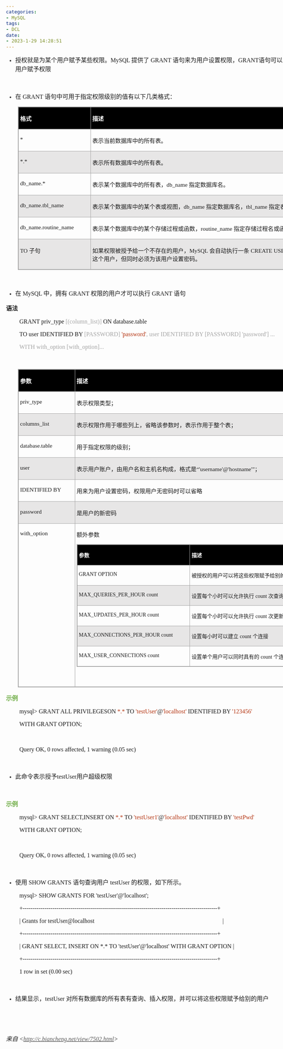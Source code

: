 ```yaml
---
categories:
- MySQL
tags:
- DCL
date:
- 2023-1-29 14:28:51
---
```


<body lang=zh-CN style='font-family:Calibri;font-size:11.0pt'>
<!--StartFragment-->

<div style='direction:ltr;border-width:100%'>

<div style='direction:ltr;margin-top:0in;margin-left:0in;width:8.7458in'>

<div style='direction:ltr;margin-top:0in;margin-left:0in;width:8.7458in'>

<ul type=disc style='direction:ltr;unicode-bidi:embed;margin-top:0in;
 margin-bottom:0in'>
 <li style='margin-top:0;margin-bottom:0;vertical-align:middle'><span
     style='font-family:"Microsoft YaHei UI";font-size:12.0pt' lang=zh-CN>授权就是为某个用户赋予某些权限。</span><span
     style='font-family:"Comic Sans MS";font-size:12.0pt' lang=zh-CN>MySQL </span><span
     style='font-family:"Microsoft YaHei UI";font-size:12.0pt' lang=zh-CN>提供了</span><span
     style='font-family:"Comic Sans MS";font-size:12.0pt' lang=zh-CN> GRANT </span><span
     style='font-family:"Microsoft YaHei UI";font-size:12.0pt' lang=zh-CN>语句来为用户设置权限，</span><span
     style='font-family:"Comic Sans MS";font-size:12.0pt' lang=en-US>GRANT</span><span
     style='font-family:"Microsoft YaHei UI";font-size:12.0pt' lang=zh-CN>语句可以为新建的权限用户赋予权限</span></li>
</ul>

<p style='margin-left:.375in;font-family:"Microsoft YaHei UI";
font-size:12.0pt'>&nbsp;</p>

<ul type=disc style='direction:ltr;unicode-bidi:embed;margin-top:0in;
 margin-bottom:0in'>
 <li style='margin-top:0;margin-bottom:0;vertical-align:middle'><span
     style='font-family:"Microsoft YaHei UI";font-size:12.0pt'>在</span><span
     style='font-family:"Comic Sans MS";font-size:12.0pt'> GRANT </span><span
     style='font-family:"Microsoft YaHei UI";font-size:12.0pt'>语句中可用于指定权限级别的值有以下几类格式：</span></li>
</ul>

<div style='direction:ltr'>

<table border=1 cellpadding=0 cellspacing=0 valign=top style='direction:ltr;
 border-collapse:collapse;border-style:solid;border-color:#A3A3A3;border-width:
 1pt;margin-left:.3333in' title="" summary="">
 <tr>
  <td style='border-style:solid;border-color:#A3A3A3;border-width:1pt;
  background-color:black;vertical-align:top;width:1.9083in;padding:2.0pt 3.0pt 2.0pt 3.0pt'>
  <p style='font-family:"Microsoft YaHei UI";font-size:11.5pt;
  color:white'><span style='font-weight:bold'>格式</span></p>
  </td>
  <td style='border-style:solid;border-color:#A3A3A3;border-width:1pt;
  background-color:black;vertical-align:top;width:6.35in;padding:2.0pt 3.0pt 2.0pt 3.0pt'>
  <p style='font-family:"Microsoft YaHei UI";font-size:11.5pt;
  color:white'><span style='font-weight:bold'>描述</span></p>
  </td>
 </tr>
 <tr>
  <td style='border-style:solid;border-color:#A3A3A3;border-width:1pt;
  vertical-align:top;width:1.9083in;padding:2.0pt 3.0pt 2.0pt 3.0pt'>
  <p style='font-family:"Comic Sans MS";font-size:11.5pt'>*</p>
  </td>
  <td style='border-style:solid;border-color:#A3A3A3;border-width:1pt;
  vertical-align:top;width:6.35in;padding:2.0pt 3.0pt 2.0pt 3.0pt'>
  <p style='font-family:"Microsoft YaHei UI";font-size:11.5pt'>表示当前数据库中的所有表。</p>
  </td>
 </tr>
 <tr>
  <td style='border-style:solid;border-color:#A3A3A3;border-width:1pt;
  background-color:#E7E6E6;vertical-align:top;width:1.9083in;padding:2.0pt 3.0pt 2.0pt 3.0pt'>
  <p style='font-family:"Comic Sans MS";font-size:11.5pt'>*.*</p>
  </td>
  <td style='border-style:solid;border-color:#A3A3A3;border-width:1pt;
  background-color:#E7E6E6;vertical-align:top;width:6.35in;padding:2.0pt 3.0pt 2.0pt 3.0pt'>
  <p style='font-family:"Microsoft YaHei UI";font-size:11.5pt'>表示所有数据库中的所有表。</p>
  </td>
 </tr>
 <tr>
  <td style='border-style:solid;border-color:#A3A3A3;border-width:1pt;
  vertical-align:top;width:1.9083in;padding:2.0pt 3.0pt 2.0pt 3.0pt'>
  <p style='font-family:"Comic Sans MS";font-size:11.5pt'>db_name.*</p>
  </td>
  <td style='border-style:solid;border-color:#A3A3A3;border-width:1pt;
  vertical-align:top;width:6.35in;padding:2.0pt 3.0pt 2.0pt 3.0pt'>
  <p style='font-size:11.5pt'><span style='font-family:"Microsoft YaHei UI"'>表示某个数据库中的所有表，</span><span
  style='font-family:"Comic Sans MS"'>db_name </span><span style='font-family:
  "Microsoft YaHei UI"'>指定数据库名。</span></p>
  </td>
 </tr>
 <tr>
  <td style='border-style:solid;border-color:#A3A3A3;border-width:1pt;
  background-color:#E7E6E6;vertical-align:top;width:1.9083in;padding:2.0pt 3.0pt 2.0pt 3.0pt'>
  <p style='font-family:"Comic Sans MS";font-size:11.5pt'>db_name.tbl_name</p>
  </td>
  <td style='border-style:solid;border-color:#A3A3A3;border-width:1pt;
  background-color:#E7E6E6;vertical-align:top;width:6.3937in;padding:2.0pt 3.0pt 2.0pt 3.0pt'>
  <p style='font-size:11.5pt'><span style='font-family:"Microsoft YaHei UI"'>表示某个数据库中的某个表或视图，</span><span
  style='font-family:"Comic Sans MS"'>db_name </span><span style='font-family:
  "Microsoft YaHei UI"'>指定数据库名，</span><span style='font-family:"Comic Sans MS"'>tbl_name
  </span><span style='font-family:"Microsoft YaHei UI"'>指定表名或视图名。</span></p>
  </td>
 </tr>
 <tr>
  <td style='border-style:solid;border-color:#A3A3A3;border-width:1pt;
  vertical-align:top;width:1.9277in;padding:2.0pt 3.0pt 2.0pt 3.0pt'>
  <p style='font-family:"Comic Sans MS";font-size:11.5pt'>db_name.routine_name</p>
  </td>
  <td style='border-style:solid;border-color:#A3A3A3;border-width:1pt;
  vertical-align:top;width:6.3305in;padding:2.0pt 3.0pt 2.0pt 3.0pt'>
  <p style='font-size:11.5pt'><span style='font-family:"Microsoft YaHei UI"'>表示某个数据库中的某个存储过程或函数，</span><span
  style='font-family:"Comic Sans MS"'>routine_name </span><span
  style='font-family:"Microsoft YaHei UI"'>指定存储过程名或函数名。</span></p>
  </td>
 </tr>
 <tr>
  <td style='border-style:solid;border-color:#A3A3A3;border-width:1pt;
  background-color:#E7E6E6;vertical-align:top;width:1.9083in;padding:2.0pt 3.0pt 2.0pt 3.0pt'>
  <p style='font-size:11.5pt'><span style='font-family:"Comic Sans MS"'>TO
  </span><span style='font-family:"Microsoft YaHei UI"'>子句</span></p>
  </td>
  <td style='border-style:solid;border-color:#A3A3A3;border-width:1pt;
  background-color:#E7E6E6;vertical-align:top;width:6.4187in;padding:2.0pt 3.0pt 2.0pt 3.0pt'>
  <p style='font-size:11.5pt'><span style='font-family:"Microsoft YaHei UI"'>如果权限被授予给一个不存在的用户，</span><span
  style='font-family:"Comic Sans MS"'>MySQL </span><span style='font-family:
  "Microsoft YaHei UI"'>会自动执行一条</span><span style='font-family:"Comic Sans MS"'>
  CREATE USER </span><span style='font-family:"Microsoft YaHei UI"'>语句来创建这个用户，但同时必须为该用户设置密码。</span></p>
  </td>
 </tr>
</table>

</div>

<p style='margin-left:.375in;font-family:"Microsoft YaHei UI";
font-size:12.0pt'>&nbsp;</p>

<ul type=disc style='direction:ltr;unicode-bidi:embed;margin-top:0in;
 margin-bottom:0in'>
 <li style='margin-top:0;margin-bottom:0;vertical-align:middle'><span
     style='font-family:"Microsoft YaHei UI";font-size:12.0pt'>在</span><span
     style='font-family:"Comic Sans MS";font-size:12.0pt'> MySQL </span><span
     style='font-family:"Microsoft YaHei UI";font-size:12.0pt'>中，拥有</span><span
     style='font-family:"Comic Sans MS";font-size:12.0pt'> GRANT </span><span
     style='font-family:"Microsoft YaHei UI";font-size:12.0pt'>权限的用户才可以执行</span><span
     style='font-family:"Comic Sans MS";font-size:12.0pt'> GRANT </span><span
     style='font-family:"Microsoft YaHei UI";font-size:12.0pt'>语句</span></li>
</ul>

<p style='font-family:"Microsoft YaHei UI";font-size:12.0pt'><span
style='font-weight:bold'>语法</span></p>

<p style='margin-left:.375in;font-family:"Comic Sans MS";font-size:
12.0pt'>GRANT priv_type <span style='color:#A5A5A5'>[(column_list)]</span> ON
database.table</p>

<p style='margin-left:.375in;font-family:"Comic Sans MS";font-size:
12.0pt'><span lang=zh-CN>TO user IDENTIFIED BY</span><span style='color:#A5A5A5'
lang=zh-CN> [PASSWORD] </span><span style='color:#B43512' lang=zh-CN>'password'</span><span
style='color:#A5A5A5' lang=zh-CN>, user</span><span style='color:#A5A5A5'
lang=en-US> </span><span style='color:#A5A5A5' lang=zh-CN>IDENTIFIED BY
[PASSWORD] 'password'] ...</span></p>

<p style='margin-left:.375in;font-family:"Comic Sans MS";font-size:
12.0pt;color:#A5A5A5'>WITH with_option [with_option]...</p>

<p style='margin-left:.375in;font-family:"Comic Sans MS";font-size:
12.0pt'>&nbsp;</p>

<div style='direction:ltr'>

<table border=1 cellpadding=0 cellspacing=0 valign=top style='direction:ltr;
 border-collapse:collapse;border-style:solid;border-color:#A3A3A3;border-width:
 1pt;margin-left:.3333in' title="" summary="">
 <tr>
  <td style='border-style:solid;border-color:#A3A3A3;border-width:1pt;
  background-color:black;vertical-align:top;width:1.4763in;padding:2.0pt 3.0pt 2.0pt 3.0pt'>
  <p style='font-family:"Microsoft YaHei UI";font-size:11.5pt;
  color:white'><span style='font-weight:bold'>参数</span></p>
  </td>
  <td style='border-style:solid;border-color:#A3A3A3;border-width:1pt;
  background-color:black;vertical-align:top;width:6.8062in;padding:2.0pt 3.0pt 2.0pt 3.0pt'>
  <p style='font-family:"Microsoft YaHei UI";font-size:11.5pt;
  color:white'><span style='font-weight:bold'>描述</span></p>
  </td>
 </tr>
 <tr>
  <td style='border-style:solid;border-color:#A3A3A3;border-width:1pt;
  vertical-align:top;width:1.4763in;padding:2.0pt 3.0pt 2.0pt 3.0pt'>
  <p style='font-family:"Comic Sans MS";font-size:11.5pt'>priv_type</p>
  </td>
  <td style='border-style:solid;border-color:#A3A3A3;border-width:1pt;
  vertical-align:top;width:6.8062in;padding:2.0pt 3.0pt 2.0pt 3.0pt'>
  <p style='font-family:"Microsoft YaHei UI";font-size:11.5pt'>表示权限类型；</p>
  </td>
 </tr>
 <tr>
  <td style='border-style:solid;border-color:#A3A3A3;border-width:1pt;
  background-color:#E7E6E6;vertical-align:top;width:1.4763in;padding:2.0pt 3.0pt 2.0pt 3.0pt'>
  <p style='font-family:"Comic Sans MS";font-size:11.5pt'>columns_list</p>
  </td>
  <td style='border-style:solid;border-color:#A3A3A3;border-width:1pt;
  background-color:#E7E6E6;vertical-align:top;width:6.8062in;padding:2.0pt 3.0pt 2.0pt 3.0pt'>
  <p style='font-family:"Microsoft YaHei UI";font-size:11.5pt'>表示权限作用于哪些列上，省略该参数时，表示作用于整个表；</p>
  </td>
 </tr>
 <tr>
  <td style='border-style:solid;border-color:#A3A3A3;border-width:1pt;
  vertical-align:top;width:1.4763in;padding:2.0pt 3.0pt 2.0pt 3.0pt'>
  <p style='font-family:"Comic Sans MS";font-size:11.5pt'>database.table</p>
  </td>
  <td style='border-style:solid;border-color:#A3A3A3;border-width:1pt;
  vertical-align:top;width:6.8062in;padding:2.0pt 3.0pt 2.0pt 3.0pt'>
  <p style='font-family:"Microsoft YaHei UI";font-size:11.5pt'>用于指定权限的级别；</p>
  </td>
 </tr>
 <tr>
  <td style='border-style:solid;border-color:#A3A3A3;border-width:1pt;
  background-color:#E7E6E6;vertical-align:top;width:1.4763in;padding:2.0pt 3.0pt 2.0pt 3.0pt'>
  <p style='font-family:"Comic Sans MS";font-size:11.5pt'>user</p>
  </td>
  <td style='border-style:solid;border-color:#A3A3A3;border-width:1pt;
  background-color:#E7E6E6;vertical-align:top;width:6.8062in;padding:2.0pt 3.0pt 2.0pt 3.0pt'>
  <p style='font-size:11.5pt'><span style='font-family:"Microsoft YaHei UI"'>表示用户账户，由用户名和主机名构成，格式是</span><span
  style='font-family:"Comic Sans MS"'>“'username'@'hostname'”</span><span
  style='font-family:"Microsoft YaHei UI"'>；</span></p>
  </td>
 </tr>
 <tr>
  <td style='border-style:solid;border-color:#A3A3A3;border-width:1pt;
  vertical-align:top;width:1.4875in;padding:2.0pt 3.0pt 2.0pt 3.0pt'>
  <p style='font-family:"Comic Sans MS";font-size:11.5pt'>IDENTIFIED
  BY</p>
  </td>
  <td style='border-style:solid;border-color:#A3A3A3;border-width:1pt;
  vertical-align:top;width:6.7951in;padding:2.0pt 3.0pt 2.0pt 3.0pt'>
  <p style='font-family:"Microsoft YaHei UI";font-size:11.5pt'>用来为用户设置密码，权限用户无密码时可以省略</p>
  </td>
 </tr>
 <tr>
  <td style='border-style:solid;border-color:#A3A3A3;border-width:1pt;
  background-color:#E7E6E6;vertical-align:top;width:1.4763in;padding:2.0pt 3.0pt 2.0pt 3.0pt'>
  <p style='font-family:"Comic Sans MS";font-size:11.5pt'>password</p>
  </td>
  <td style='border-style:solid;border-color:#A3A3A3;border-width:1pt;
  background-color:#E7E6E6;vertical-align:top;width:6.8062in;padding:2.0pt 3.0pt 2.0pt 3.0pt'>
  <p style='font-family:"Microsoft YaHei UI";font-size:11.5pt'>是用户的新密码</p>
  </td>
 </tr>
 <tr>
  <td style='border-style:solid;border-color:#A3A3A3;border-width:1pt;
  vertical-align:top;width:1.4763in;padding:2.0pt 3.0pt 2.0pt 3.0pt'>
  <p style='font-family:"Comic Sans MS";font-size:11.5pt'>with_option</p>
  </td>
  <td style='border-style:solid;border-color:#A3A3A3;border-width:1pt;
  vertical-align:top;width:6.8062in;padding:2.0pt 3.0pt 2.0pt 3.0pt'>
  <p style='font-family:"Microsoft YaHei UI";font-size:11.5pt'>额外参数</p>
  <div style='direction:ltr'>
  <table border=1 cellpadding=0 cellspacing=0 valign=top style='direction:ltr;
   border-collapse:collapse;border-style:solid;border-color:#A3A3A3;border-width:
   1pt;' title="" summary="">
   <tr>
    <td style='border-style:solid;border-color:#A3A3A3;border-width:1pt;
    background-color:black;vertical-align:top;width:3.0395in;padding:2.0pt 3.0pt 2.0pt 3.0pt'>
    <p style='font-family:"Microsoft YaHei UI";font-size:10.5pt;
    color:white'><span style='font-weight:bold'>参数</span></p>
    </td>
    <td style='border-style:solid;border-color:#A3A3A3;border-width:1pt;
    background-color:black;vertical-align:top;width:3.0173in;padding:2.0pt 3.0pt 2.0pt 3.0pt'>
    <p style='font-family:"Microsoft YaHei UI";font-size:10.5pt;
    color:white'><span style='font-weight:bold'>描述</span></p>
    </td>
   </tr>
   <tr>
    <td style='border-style:solid;border-color:#A3A3A3;border-width:1pt;
    vertical-align:top;width:3.0395in;padding:2.0pt 3.0pt 2.0pt 3.0pt'>
    <p style='font-family:"Comic Sans MS";font-size:10.5pt'>GRANT
    OPTION</p>
    </td>
    <td style='border-style:solid;border-color:#A3A3A3;border-width:1pt;
    vertical-align:top;width:3.0666in;padding:2.0pt 3.0pt 2.0pt 3.0pt'>
    <p style='font-family:"Microsoft YaHei UI";font-size:10.5pt'>被授权的用户可以将这些权限赋予给别的用户</p>
    </td>
   </tr>
   <tr>
    <td style='border-style:solid;border-color:#A3A3A3;border-width:1pt;
    background-color:#E7E6E6;vertical-align:top;width:3.0395in;padding:2.0pt 3.0pt 2.0pt 3.0pt'>
    <p style='font-family:"Comic Sans MS";font-size:10.5pt'>MAX_QUERIES_PER_HOUR
    count</p>
    </td>
    <td style='border-style:solid;border-color:#A3A3A3;border-width:1pt;
    background-color:#E7E6E6;vertical-align:top;width:3.0173in;padding:2.0pt 3.0pt 2.0pt 3.0pt'>
    <p style='font-size:10.5pt'><span style='font-family:"Microsoft YaHei UI"'>设置每个小时可以允许执行</span><span
    style='font-family:"Comic Sans MS"'> count </span><span style='font-family:
    "Microsoft YaHei UI"'>次查询</span></p>
    </td>
   </tr>
   <tr>
    <td style='border-style:solid;border-color:#A3A3A3;border-width:1pt;
    vertical-align:top;width:3.0395in;padding:2.0pt 3.0pt 2.0pt 3.0pt'>
    <p style='font-family:"Comic Sans MS";font-size:10.5pt'>MAX_UPDATES_PER_HOUR
    count</p>
    </td>
    <td style='border-style:solid;border-color:#A3A3A3;border-width:1pt;
    vertical-align:top;width:3.0173in;padding:2.0pt 3.0pt 2.0pt 3.0pt'>
    <p style='font-size:10.5pt'><span style='font-family:"Microsoft YaHei UI"'>设置每个小时可以允许执行</span><span
    style='font-family:"Comic Sans MS"'> count </span><span style='font-family:
    "Microsoft YaHei UI"'>次更新</span></p>
    </td>
   </tr>
   <tr>
    <td style='border-style:solid;border-color:#A3A3A3;border-width:1pt;
    background-color:#E7E6E6;vertical-align:top;width:3.0583in;padding:2.0pt 3.0pt 2.0pt 3.0pt'>
    <p style='font-family:"Comic Sans MS";font-size:10.5pt'>MAX_CONNECTIONS_PER_HOUR
    count</p>
    </td>
    <td style='border-style:solid;border-color:#A3A3A3;border-width:1pt;
    background-color:#E7E6E6;vertical-align:top;width:2.9979in;padding:2.0pt 3.0pt 2.0pt 3.0pt'>
    <p style='font-size:10.5pt'><span style='font-family:"Microsoft YaHei UI"'>设置每小时可以建立</span><span
    style='font-family:"Comic Sans MS"'> count </span><span style='font-family:
    "Microsoft YaHei UI"'>个连接</span></p>
    </td>
   </tr>
   <tr>
    <td style='border-style:solid;border-color:#A3A3A3;border-width:1pt;
    vertical-align:top;width:3.0395in;padding:2.0pt 3.0pt 2.0pt 3.0pt'>
    <p style='font-family:"Comic Sans MS";font-size:10.5pt'>MAX_USER_CONNECTIONS
    count</p>
    </td>
    <td style='border-style:solid;border-color:#A3A3A3;border-width:1pt;
    vertical-align:top;width:3.0173in;padding:2.0pt 3.0pt 2.0pt 3.0pt'>
    <p style='font-size:10.5pt'><span style='font-family:"Microsoft YaHei UI"'>设置单个用户可以同时具有的</span><span
    style='font-family:"Comic Sans MS"'> count </span><span style='font-family:
    "Microsoft YaHei UI"'>个连接</span></p>
    </td>
   </tr>
  </table>
  </div>
  <p style='margin-left:.375in;font-family:"Microsoft YaHei";
  font-size:12.0pt'>&nbsp;</p>
  </td>
 </tr>
</table>

</div>

<p style='font-family:"Microsoft YaHei UI";font-size:12.0pt;
color:#70AD47'><span style='font-weight:bold'>示例</span></p>

<p style='margin-left:.375in;font-family:"Comic Sans MS";font-size:
12.0pt'><span lang=zh-CN>mysql&gt; GRANT ALL PRIVILEGESON </span><span
style='color:#B43512' lang=zh-CN>*.*</span><span lang=en-US> </span><span
lang=zh-CN>TO </span><span style='color:#B43512' lang=zh-CN>'testUser'</span><span
lang=zh-CN>@</span><span style='color:#B43512' lang=zh-CN>'localhost'</span><span
lang=en-US> </span><span lang=zh-CN>IDENTIFIED BY </span><span
style='color:#B43512' lang=zh-CN>'</span><span style='color:#B43512'
lang=en-US>123456</span><span style='color:#B43512' lang=zh-CN>'</span></p>

<p style='margin-left:.375in;font-family:"Comic Sans MS";font-size:
12.0pt'>WITH GRANT OPTION;</p>

<p style='margin-left:.375in;font-family:"Comic Sans MS";font-size:
12.0pt'>&nbsp;</p>

<p style='margin-left:.375in;font-family:"Comic Sans MS";font-size:
12.0pt'>Query OK, 0 rows affected, 1 warning (0.05 sec)</p>

<p style='margin-left:.375in;font-family:"Comic Sans MS";font-size:
12.0pt'>&nbsp;</p>

<ul type=disc style='direction:ltr;unicode-bidi:embed;margin-top:0in;
 margin-bottom:0in'>
 <li style='margin-top:0;margin-bottom:0;vertical-align:middle'><span
     style='font-family:"Microsoft YaHei UI";font-size:12.0pt' lang=zh-CN>此命令表示授予</span><span
     style='font-family:"Comic Sans MS";font-size:12.0pt' lang=en-US>testUser</span><span
     style='font-family:"Microsoft YaHei UI";font-size:12.0pt' lang=zh-CN>用户超级权限</span></li>
</ul>

<p style='margin-left:.375in;font-family:SimSun;font-size:12.0pt'>&nbsp;</p>

<p style='font-family:"Microsoft YaHei UI";font-size:12.0pt;
color:#70AD47'><span style='font-weight:bold'>示例</span></p>

<p style='margin-left:.375in;font-family:"Comic Sans MS";font-size:
12.0pt'><span lang=zh-CN>mysql&gt; GRANT SELECT,INSERT ON </span><span
style='color:#B43512' lang=zh-CN>*.*</span><span lang=en-US> </span><span
lang=zh-CN>TO </span><span style='color:#B43512' lang=zh-CN>'testUser</span><span
style='color:#B43512' lang=en-US>1</span><span style='color:#B43512'
lang=zh-CN>'</span><span lang=zh-CN>@</span><span style='color:#B43512'
lang=zh-CN>'localhost'</span><span lang=en-US> </span><span lang=zh-CN>IDENTIFIED
BY </span><span style='color:#B43512' lang=zh-CN>'testPwd'</span></p>

<p style='margin-left:.375in;font-family:"Comic Sans MS";font-size:
12.0pt'>WITH GRANT OPTION;</p>

<p style='margin-left:.375in;font-family:"Comic Sans MS";font-size:
12.0pt'>&nbsp;</p>

<p style='margin-left:.375in;font-family:"Comic Sans MS";font-size:
12.0pt'>Query OK, 0 rows affected, 1 warning (0.05 sec)</p>

<p style='margin-left:.375in;font-family:"Comic Sans MS";font-size:
12.0pt'>&nbsp;</p>

<ul type=disc style='direction:ltr;unicode-bidi:embed;margin-top:0in;
 margin-bottom:0in'>
 <li style='margin-top:0;margin-bottom:0;vertical-align:middle'><span
     style='font-family:"Microsoft YaHei UI";font-size:12.0pt'>使用</span><span
     style='font-family:"Comic Sans MS";font-size:12.0pt'> SHOW GRANTS </span><span
     style='font-family:"Microsoft YaHei UI";font-size:12.0pt'>语句查询用户</span><span
     style='font-family:"Comic Sans MS";font-size:12.0pt'> testUser </span><span
     style='font-family:"Microsoft YaHei UI";font-size:12.0pt'>的权限，如下所示。</span></li>
</ul>

<p style='margin-left:.375in;font-family:"Comic Sans MS";font-size:
12.0pt'>mysql&gt; SHOW GRANTS FOR 'testUser'@'localhost';</p>

<p style='margin-left:.375in;font-family:"Comic Sans MS";font-size:
12.0pt'>+--------------------------------------------------------------------------------------------------+</p>

<p style='margin-left:.375in;font-family:"Comic Sans MS";font-size:
12.0pt'><span lang=zh-CN>| Grants for testUser@localhost<span
style='mso-spacerun:yes'>                                          </span></span><span
lang=en-US><span
style='mso-spacerun:yes'>                                           </span></span><span
lang=zh-CN><span style='mso-spacerun:yes'> </span>|</span></p>

<p style='margin-left:.375in;font-family:"Comic Sans MS";font-size:
12.0pt'>+--------------------------------------------------------------------------------------------------+</p>

<p style='margin-left:.375in;font-family:"Comic Sans MS";font-size:
12.0pt'>| GRANT SELECT, INSERT ON *.* TO 'testUser'@'localhost' WITH GRANT
OPTION |</p>

<p style='margin-left:.375in;font-family:"Comic Sans MS";font-size:
12.0pt'>+--------------------------------------------------------------------------------------------------+</p>

<p style='margin-left:.375in;font-family:"Comic Sans MS";font-size:
12.0pt'>1 row in set (0.00 sec)</p>

<p style='margin-left:.375in;font-family:"Comic Sans MS";font-size:
12.0pt'>&nbsp;</p>

<ul type=disc style='direction:ltr;unicode-bidi:embed;margin-top:0in;
 margin-bottom:0in'>
 <li style='margin-top:0;margin-bottom:0;vertical-align:middle'><span
     style='font-family:"Microsoft YaHei UI";font-size:12.0pt'>结果显示，</span><span
     style='font-family:"Comic Sans MS";font-size:12.0pt'>testUser </span><span
     style='font-family:"Microsoft YaHei UI";font-size:12.0pt'>对所有数据库的所有表有查询、插入权限，并可以将这些权限赋予给别的用户</span></li>
</ul>

<p style='margin-left:.375in;font-family:"Comic Sans MS";font-size:
12.0pt'>&nbsp;</p>

<p style='font-family:"Comic Sans MS";font-size:12.0pt'>&nbsp;</p>

<p><cite style='font-size:12.0pt'><span style='font-family:"Microsoft YaHei UI"'>来自</span><span
style='font-family:"Comic Sans MS"'> &lt;</span><a
href="http://c.biancheng.net/view/7502.html"><span style='font-family:"Comic Sans MS";
color:#595959'>http://c.biancheng.net/view/7502.html</span></a><span
style='font-family:"Comic Sans MS"'>&gt;</span></cite></p>

</div>

</div>

</div>

<!--EndFragment-->
</body>

